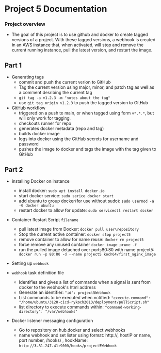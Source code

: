 # Project 5 Documentation

### Project overview
- The goal of this project is to use github and docker to create tagged versions of a project. With these tagged versions, a webhook is created in an AWS instance that, when activated, will stop and remove the current running instance, pull the latest version, and restart the image.

## Part 1

- Generating tags
	- commit and push the current verion to GitHub
	- Tag the current version using major, minor, and patch tag as well as a comment desribing the current tag
	- `git tag -a v1.2.3 -m "notes about the tag"`
	- use `git tag origin v1.2.3` to push the tagged version to GitHub
- GitHub workflow
	- triggered on a push to main, or when tagged using form `v*.*.*`, but will only work for tagging.
	- checkouts runner for repo
	- generates docker metadata (repo and tag) 
	- builds docker image
	- logs into docker using the GitHub secrets for username and password
	- pushes the image to docker and tags the image with the tag given to GitHub

	 
## Part 2

- installing Docker on instance
	- install docker: `sudo apt install docker.io`
	- start docker service: `sudo serice docker start`
	- add ubuntu to group docker(for use without sudo): `sudo usermod -a -G docker ubuntu`
	- restart docker to allow for update: `sudo servicectl restart docker`

- Container Restart Script `filename`
	- pull latest image from Docker: `docker pull user\repository`
	- Stop the current active container: `docker stop project5`
	- remove container to allow for name reuse: `docker rm project5`
	- force remove any unused container `docker image prune -f`
	- run the pulled image detached over ports80:80 with name project5: ` docker run -p 80:80 -d --name project5 koch64/first_nginx_image`

- Setting up `webhook`

- `webhook` task definition file
	- Identifies and gives a list of commands when a signal is sent from docker to the webhook's html address
	- Generate an identifier: `"id": project5Webhook`
	- List  commands to be executed when notified: `"execute-command": "/home/ubuntu/3120-cicd-rykoch2013/deployment/pullScript.sh"`
	- list directory to execute commands within: `"command-working-directory": "/var/webhooks"`

- Docker listener messaging configuration
	- Go to repository on hub.docker and select webhooks
	- name webhook and set lister using format: http://, hostIP or name, port number, /hooks/ , hookName: `http://3.81.247.41:9000/hooks/project5Webhook`



